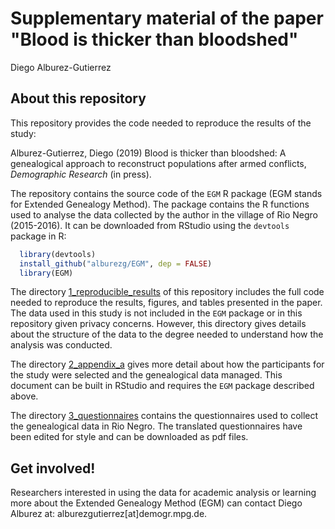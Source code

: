 Supplementary material of the paper "Blood is thicker than bloodshed"
================
Diego Alburez-Gutierrez

About this repository
---------------------

This repository provides the code needed to reproduce the results of the study:

Alburez-Gutierrez, Diego (2019) Blood is thicker than bloodshed: A genealogical approach to reconstruct populations after armed conflicts, *Demographic Research* (in press).

The repository contains the source code of the `EGM` R package (EGM stands for Extended Genealogy Method). The package contains the R functions used to analyse the data collected by the author in the village of Rio Negro (2015-2016). It can be downloaded from RStudio using the `devtools` package in R:

``` r
  library(devtools)
  install_github("alburezg/EGM", dep = FALSE)
  library(EGM)    
```

The directory [1_reproducible_results](1_reproducible_results) of this repository includes the full code needed to reproduce the results, figures, and tables presented in the paper. The data used in this study is not included in the `EGM` package or in this repository given privacy concerns. However, this directory gives details about the structure of the data to the degree needed to understand how the analysis was conducted. 

The directory [2_appendix_a](2_appendix_a) gives more detail about how the participants for the study were selected and the genealogical data managed. This document can be built in RStudio and requires the `EGM` package described above.

The directory [3_questionnaires](3_questionnaires) contains the questionnaires used to collect the genealogical data in Rio Negro. The translated questionnaires have been edited for style and can be downloaded as pdf files.

Get involved!
-------------

Researchers interested in using the data for academic analysis or learning more about the Extended Genealogy Method (EGM) can contact Diego Alburez at: alburezgutierrez\[at\]demogr.mpg.de.